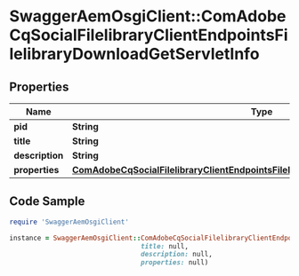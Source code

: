 # SwaggerAemOsgiClient::ComAdobeCqSocialFilelibraryClientEndpointsFilelibraryDownloadGetServletInfo

## Properties

Name | Type | Description | Notes
------------ | ------------- | ------------- | -------------
**pid** | **String** |  | [optional] 
**title** | **String** |  | [optional] 
**description** | **String** |  | [optional] 
**properties** | [**ComAdobeCqSocialFilelibraryClientEndpointsFilelibraryDownloadGetServletProperties**](ComAdobeCqSocialFilelibraryClientEndpointsFilelibraryDownloadGetServletProperties.md) |  | [optional] 

## Code Sample

```ruby
require 'SwaggerAemOsgiClient'

instance = SwaggerAemOsgiClient::ComAdobeCqSocialFilelibraryClientEndpointsFilelibraryDownloadGetServletInfo.new(pid: null,
                                 title: null,
                                 description: null,
                                 properties: null)
```


